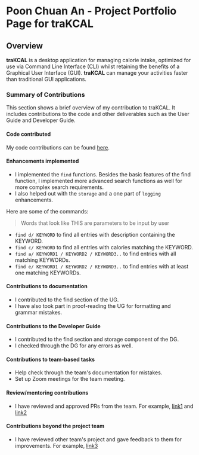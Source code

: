 # Poon Chuan An - Project Portfolio Page for traKCAL

## Overview
**traKCAL** is a desktop application for managing calorie intake, optimized for use via Command Line Interface (CLI) whilst retaining the benefits of a Graphical User Interface (GUI). **traKCAL** can manage your activities faster than traditional GUI applications.

### Summary of Contributions
This section shows a brief overview of my contribution to traKCAL. It includes contributions to the code and other deliverables such as the User Guide and Developer Guide.

#### Code contributed
My code contributions can be found [here](https://nus-cs2113-ay2021s1.github.io/tp-dashboard/#breakdown=true&search=&sort=groupTitle&sortWithin=title&since=2020-09-27&timeframe=commit&mergegroup=&groupSelect=groupByRepos&checkedFileTypes=docs~functional-code~test-code~other&tabOpen=true&tabType=authorship&zFR=false&tabAuthor=jlifah&tabRepo=AY2021S1-CS2113T-T09-4%2Ftp%5Bmaster%5D&authorshipIsMergeGroup=false&authorshipFileTypes=docs~functional-code~test-code~other).

#### Enhancements implemented

* I implemented the `find` functions. Besides the basic features of the find function, I implemented more advanced search functions as well for more complex search requirements.
* I also helped out with the `storage` and a one part of `logging` enhancements. 

Here are some of the commands: 
>Words that look like THIS are parameters to be input by user

* `find d/ KEYWORD` to find all entries with description containing the KEYWORD.
* `find c/ KEYWORD` to find all entries with calories matching the KEYWORD.
* `find a/ KEYWORD1 / KEYWORD2 / KEYWORD3..` to find entries with all matching KEYWORDs.
* `find e/ KEYWORD1 / KEYWORD2 / KEYWORD3..` to find entries with at least one matching KEYWORDs.

#### Contributions to documentation

* I contributed to the find section of the UG.
* I have also took part in proof-reading the UG for formatting and grammar mistakes.

#### Contributions to the Developer Guide

* I contributed to the find section and storage component of the DG.
* I checked through the DG for any errors as well.


#### Contributions to team-based tasks
* Help check through the team's documentation for mistakes. 
* Set up Zoom meetings for the team meeting.

#### Review/mentoring contributions

* I have reviewed and approved PRs from the team. 
For example, [link1](https://github.com/AY2021S1-CS2113T-T09-4/tp/pull/172) and [link2](https://github.com/AY2021S1-CS2113T-T09-4/tp/pull/255)

#### Contributions beyond the project team

* I have reviewed other team's project and gave feedback to them for improvements.
For example, [link3](https://github.com/poonchuanan/ped/issues)